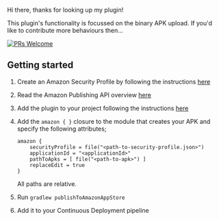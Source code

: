 Hi there, thanks for looking up my plugin!

This plugin's functionality is focussed on the binary APK
upload. If you'd like to contribute more behaviours then...

[![PRs Welcome](https://img.shields.io/badge/PRs-welcome-brightgreen.svg?style=flat-square)](http://makeapullrequest.com)

## Getting started

1. Create an Amazon Security Profile by following the instructions [here](https://developer.amazon.com/docs/app-submission-api/auth.html)
2. Read the Amazon Publishing API overview [here](https://developer.amazon.com/docs/app-submission-api/overview.html)
3. Add the plugin to your project following the instructions [here](https://plugins.gradle.org/plugin/app.brant.amazonappstorepublisher)
4. Add the `amazon { }` closure to the module that creates your APK and specify the following attributes;
    ```
    amazon {
        securityProfile = file("<path-to-security-profile.json>")
        applicationId = "<applicationId>"
        pathToApks = [ file("<path-to-apk>") ]
        replaceEdit = true
    }
    ```
    All paths are relative.
    
5. Run `gradlew publishToAmazonAppStore`
6. Add it to your Continuous Deployment pipeline

